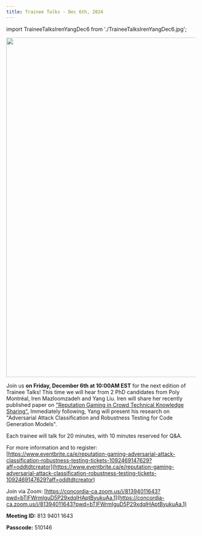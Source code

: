 ```yaml
---
title: Trainee Talks - Dec 6th, 2024
---
```


import TraineeTalksIrenYangDec6 from './TraineeTalksIrenYangDec6.jpg';

<p class="Trainee_Talk"><img src={TraineeTalksIrenYangDec6} width="900"/></p>

 Join us **on Friday, December 6th at 10:00AM EST** for the next edition of Trainee Talks!  This time we will hear from 2 PhD candidates from Poly Montréal, Iren Mazloomzadeh and Yang Liu.  Iren will share her recently published paper on ["Reputation Gaming in Crowd Technical Knowledge Sharing".](https://dl.acm.org/doi/abs/10.1145/3691627)  Immediately following, Yang will present his research on "Adversarial Attack Classification and Robustness Testing for Code Generation Models".

Each trainee will talk for 20 minutes, with 10 minutes reserved for Q&A.

For more information and to register: [https://www.eventbrite.ca/e/reputation-gaming-adversarial-attack-classification-robustness-testing-tickets-1092469147629?aff=oddtdtcreator](https://www.eventbrite.ca/e/reputation-gaming-adversarial-attack-classification-robustness-testing-tickets-1092469147629?aff=oddtdtcreator)

Join via Zoom:  [https://concordia-ca.zoom.us/j/81394011643?pwd=bTlFWrmIguD5P29xdqIHAptByukuAa.1](https://concordia-ca.zoom.us/j/81394011643?pwd=bTlFWrmIguD5P29xdqIHAptByukuAa.1)

**Meeting ID:**  813 9401 1643

**Passcode:**  510146


